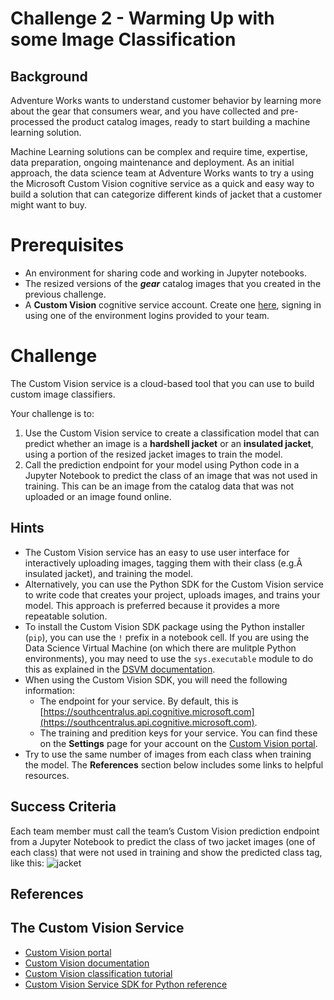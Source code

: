 # Challenge 2 - Warming Up with some Image Classification

## Background
Adventure Works wants to understand customer behavior by learning more about the gear that consumers wear, and you have collected and pre-processed the product catalog images, ready to start building a machine learning solution.

Machine Learning solutions can be complex and require time, expertise, data preparation, ongoing maintenance and deployment. As an initial approach, the data science team at Adventure Works wants to try a using the Microsoft Custom Vision cognitive service as a quick and easy way to build a solution that can categorize different kinds of jacket that a customer might want to buy.

# Prerequisites
- An environment for sharing code and working in Jupyter notebooks.
- The resized versions of the **_gear_** catalog images that you created in the previous challenge.
- A **Custom Vision** cognitive service account. Create one [here](https://customvision.ai/), signing in using one of the environment logins provided to your team.

# Challenge
The Custom Vision service is a cloud-based tool that you can use to build custom image classifiers.

Your challenge is to:

1. Use the Custom Vision service to create a classification model that can predict whether an image is a **hardshell jacket** or an **insulated jacket**, using a portion of the resized jacket images to train the model.
2. Call the prediction endpoint for your model using Python code in a Jupyter Notebook to predict the class of an image that was not used in training. This can be an image from the catalog data that was not uploaded or an image found online.

## **Hints**
- The Custom Vision service has an easy to use user interface for interactively uploading images, tagging them with their class (e.g.Â insulated jacket), and training the model.
- Alternatively, you can use the Python SDK for the Custom Vision service to write code that creates your project, uploads images, and trains your model. This approach is preferred because it provides a more repeatable solution.
- To install the Custom Vision SDK package using the Python installer (`pip`), you can use the `!` prefix in a notebook cell. If you are using the Data Science Virtual Machine (on which there are mulitple Python environments), you may need to use the `sys.executable` module to do this as explained in the [DSVM documentation](https://docs.microsoft.com/en-us/azure/machine-learning/data-science-virtual-machine/linux-dsvm-walkthrough#jupyterhub).
- When using the Custom Vision SDK, you will need the following information:
  - The endpoint for your service. By default, this is [https://southcentralus.api.cognitive.microsoft.com](https://southcentralus.api.cognitive.microsoft.com).
  - The training and predition keys for your service. You can find these on the **Settings** page for your account on the [Custom Vision portal](https://customvision.ai/).
- Try to use the same number of images from each class when training the model.
The **References** section below includes some links to helpful resources.

## Success Criteria
Each team member must call the team’s Custom Vision prediction endpoint from a Jupyter Notebook to predict the class of two jacket images (one of each class) that were not used in training and show the predicted class tag, like this:
![jacket](https://user-images.githubusercontent.com/7014697/49983952-86c39f80-ff1a-11e8-9c70-87a631810315.jpg)

## References

## The Custom Vision Service
- [Custom Vision portal](https://customvision.ai/)
- [Custom Vision documentation](https://docs.microsoft.com/en-us/azure/cognitive-services/custom-vision-service/home?wt.mc_id=OH-ML-ComputerVision)
- [Custom Vision classification tutorial](https://docs.microsoft.com/en-us/azure/cognitive-services/custom-vision-service/python-tutorial?wt.mc_id=OH-ML-ComputerVision)
- [Custom Vision Service SDK for Python reference](https://docs.microsoft.com/en-us/python/api/overview/azure/cognitive-services?view=azure-python#custom-vision-service)

